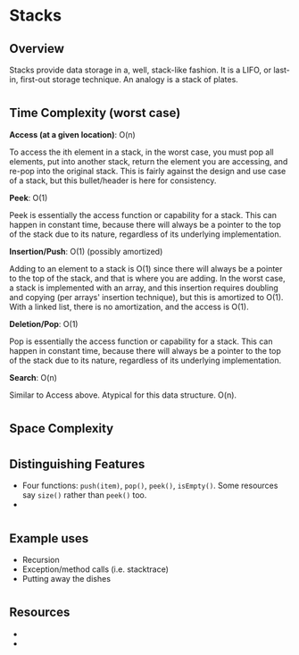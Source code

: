 # Stacks
## Overview

Stacks provide data storage in a, well, stack-like fashion. It is a LIFO, or last-in, first-out storage technique. An analogy is a stack of plates. 

#
## Time Complexity (worst case)
**Access (at a given location)**: O(n)

To access the ith element in a stack, in the worst case, you must pop all elements, put into another stack, return the element you are accessing, and re-pop into the original stack. This is fairly against the design and use case of a stack, but this bullet/header is here for consistency.

**Peek**: O(1)

Peek is essentially the access function or capability for a stack. This can happen in constant time, because there will always be a pointer to the top of the stack due to its nature, regardless of its underlying implementation. 

**Insertion/Push**: O(1) (possibly amortized)

Adding to an element to a stack is O(1) since there will always be a pointer to the top of the stack, and that is where you are adding. In the worst case, a stack is implemented with an array, and this insertion requires doubling and copying (per arrays' insertion technique), but this is amortized to O(1). With a linked list, there is no amortization, and the access is O(1). 

**Deletion/Pop**: O(1)

Pop is essentially the access function or capability for a stack. This can happen in constant time, because there will always be a pointer to the top of the stack due to its nature, regardless of its underlying implementation. 

**Search**: O(n)

Similar to Access above. Atypical for this data structure. O(n).

#
## Space Complexity

#
## Distinguishing Features
- Four functions: `push(item)`, `pop()`, `peek()`, `isEmpty()`. Some resources say `size()` rather than `peek()` too. 
- 

#
## Example uses
- Recursion
- Exception/method calls (i.e. stacktrace)
- Putting away the dishes

#
## Resources
- 
- 

#